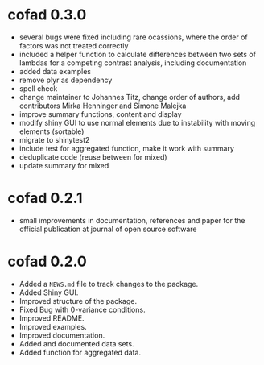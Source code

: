 # cofad 0.3.0

* several bugs were fixed including rare ocassions, where the order of factors was not treated correctly
* included a helper function to calculate differences between two sets of lambdas for a competing contrast analysis, including documentation
* added data examples
* remove plyr as dependency
* spell check
* change maintainer to Johannes Titz, change order of authors, add contributors Mirka Henninger and Simone Malejka
* improve summary functions, content and display
* modify shiny GUI to use normal elements due to instability with moving elements (sortable)
* migrate to shinytest2
* include test for aggregated function, make it work with summary
* deduplicate code (reuse between for mixed)
* update summary for mixed

# cofad 0.2.1

* small improvements in documentation, references and paper for the official
publication at journal of open source software

# cofad 0.2.0

* Added a `NEWS.md` file to track changes to the package.
* Added Shiny GUI.
* Improved structure of the package.
* Fixed Bug with 0-variance conditions.
* Improved README.
* Improved examples.
* Improved documentation.
* Added and documented data sets.
* Added function for aggregated data.
